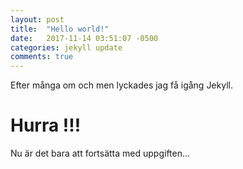 ```yaml
---
layout: post
title:  "Hello world!"
date:   2017-11-14 03:51:07 -0500
categories: jekyll update
comments: true
---
```

Efter många om och men lyckades jag få igång Jekyll.

# Hurra !!!

Nu är det bara att fortsätta med uppgiften...

